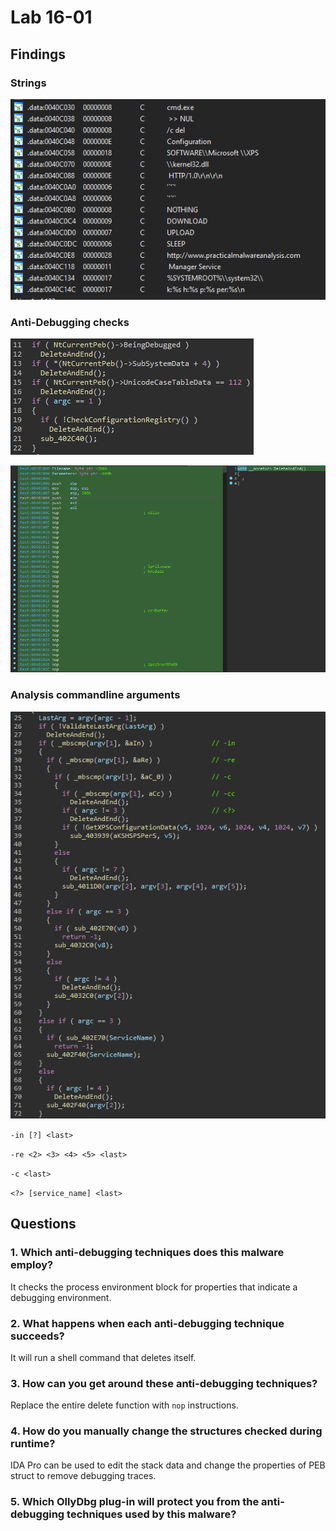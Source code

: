 # Lab 16-01

## Findings

### Strings
![](20221010105223.png)  

### Anti-Debugging checks
![](20221012090004.png)  

![](20221012101324.png)  

### Analysis commandline arguments
![](20221012101248.png)  

`-in [?] <last>`

`-re <2> <3> <4> <5> <last>`

`-c <last>`

`<?> [service_name] <last>`

## Questions
### 1. Which anti-debugging techniques does this malware employ?
It checks the process environment block for properties that indicate a debugging environment.

### 2. What happens when each anti-debugging technique succeeds?
It will run a shell command that deletes itself.

### 3. How can you get around these anti-debugging techniques?
Replace the entire delete function with `nop` instructions. 

### 4. How do you manually change the structures checked during runtime?
IDA Pro can be used to edit the stack data and change the properties of PEB struct to remove debugging traces.

### 5. Which OllyDbg plug-in will protect you from the anti-debugging techniques used by this malware?

